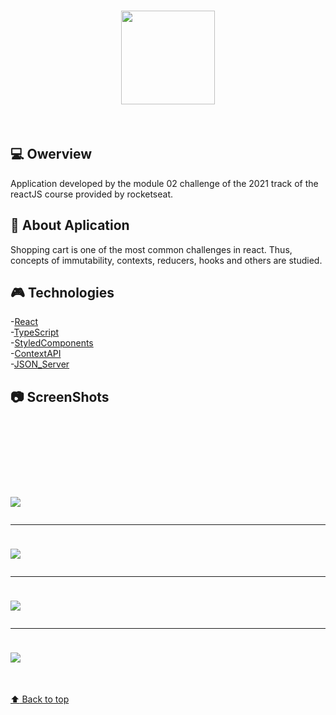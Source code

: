 <h1 align="center"> 
  <img width="150px" src="https://user-images.githubusercontent.com/80908772/194680070-87fbc668-aee7-40d4-98d9-64ba84bf08c5.png"/>
</h1>
<br/>

## 💻 Owerview
Application developed by the module 02 challenge of the 2021 track of the reactJS course provided by rocketseat.<br/>

## :ghost: About Aplication
Shopping cart is one of the most common challenges in react. Thus, concepts of immutability, contexts, reducers, hooks and others are studied.

## :video_game: Technologies
-[React](https://pt-br.reactjs.org)<br/>
-[TypeScript](https://www.typescriptlang.org)<br/>
-[StyledComponents](https://styled-components.com)<br/>
-[ContextAPI](https://reactjs.org/docs/context.html)<br/>
-[JSON_Server](https://github.com/typicode/json-server)<br/>


## :camera: ScreenShots
<h1 aling="center">
  
  <img style="margin-top:100px;" src="https://user-images.githubusercontent.com/80908772/200186782-e68d1a7a-f5b9-4ed8-8409-00dc994e81da.png"/>
  <hr/>
  <img style="margin-top:10px;" src="https://user-images.githubusercontent.com/80908772/200186784-fd6e75ef-015a-4495-ab9e-44244e0ee493.png"/>
  <hr/>
  <img style="margin-top:10px;" src="https://user-images.githubusercontent.com/80908772/200186785-3155d3ff-23ab-4c0c-8d65-df90e2f400ad.png"/>
  <hr/>
  <img style="margin-top:10px;" src="https://user-images.githubusercontent.com/80908772/200186781-60f887f5-2ca5-497c-aad0-69fa701d356e.png"/>
</h1>
<br/>
<a href='#top'>

:arrow_up: Back to top

</a>
